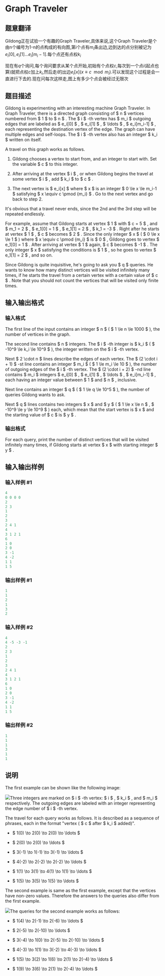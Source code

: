 # Graph Traveler

## 题意翻译

Gildong正在试验一个有趣的Graph Traveler,具体来说,这个Graph Traveler是个由n个编号为1-n的点构成的有向图,第i个点有$m_i$条出边,边到达的点分别被记为$e_i[0],e_i[1]...e_i[m_i-1]$.每个点还有点权$k_i$

现在有$q$个询问,每个询问要求从某个点开始,初始有个点权$c$,每次到一个点$i$(起点也算)就把点权$c$加上$k_i$,然后走$i$的出边$e_i[x](x \equiv c\mod m_i)$.可以发现这个过程是会一直进行下去的.现在问每次这样走,图上有多少个点会被经过无限次

## 题目描述

Gildong is experimenting with an interesting machine Graph Traveler. In Graph Traveler, there is a directed graph consisting of $ n $ vertices numbered from $ 1 $ to $ n $ . The $ i $ -th vertex has $ m_i $ outgoing edges that are labeled as $ e_i[0] $ , $ e_i[1] $ , $ \ldots $ , $ e_i[m_i-1] $ , each representing the destination vertex of the edge. The graph can have multiple edges and self-loops. The $ i $ -th vertex also has an integer $ k_i $ written on itself.

A travel on this graph works as follows.

1. Gildong chooses a vertex to start from, and an integer to start with. Set the variable $ c $ to this integer.

2. After arriving at the vertex $ i $ , or when Gildong begins the travel at some vertex $ i $ , add $ k_i $ to $ c $ .

3. The next vertex is $ e_i[x] $ where $ x $ is an integer $ 0 \le x \le m_i-1 $ satisfying $ x \equiv c \pmod {m_i} $ . Go to the next vertex and go back to step 2.

It's obvious that a travel never ends, since the 2nd and the 3rd step will be repeated endlessly.

For example, assume that Gildong starts at vertex $ 1 $ with $ c = 5 $ , and $ m_1 = 2 $ , $ e_1[0] = 1 $ , $ e_1[1] = 2 $ , $ k_1 = -3 $ . Right after he starts at vertex $ 1 $ , $ c $ becomes $ 2 $ . Since the only integer $ x $ ( $ 0 \le x \le 1 $ ) where $ x \equiv c \pmod {m_i} $ is $ 0 $ , Gildong goes to vertex $ e_1[0] = 1 $ . After arriving at vertex $ 1 $ again, $ c $ becomes $ -1 $ . The only integer $ x $ satisfying the conditions is $ 1 $ , so he goes to vertex $ e_1[1] = 2 $ , and so on.

Since Gildong is quite inquisitive, he's going to ask you $ q $ queries. He wants to know how many distinct vertices will be visited infinitely many times, if he starts the travel from a certain vertex with a certain value of $ c $ . Note that you should not count the vertices that will be visited only finite times.

## 输入输出格式

### 输入格式

The first line of the input contains an integer $ n $ ( $ 1 \le n \le 1000 $ ), the number of vertices in the graph.

The second line contains $ n $ integers. The $ i $ -th integer is $ k_i $ ( $ -10^9 \le k_i \le 10^9 $ ), the integer written on the $ i $ -th vertex.

Next $ 2 \cdot n $ lines describe the edges of each vertex. The $ (2 \cdot i + 1) $ -st line contains an integer $ m_i $ ( $ 1 \le m_i \le 10 $ ), the number of outgoing edges of the $ i $ -th vertex. The $ (2 \cdot i + 2) $ -nd line contains $ m_i $ integers $ e_i[0] $ , $ e_i[1] $ , $ \ldots $ , $ e_i[m_i-1] $ , each having an integer value between $ 1 $ and $ n $ , inclusive.

Next line contains an integer $ q $ ( $ 1 \le q \le 10^5 $ ), the number of queries Gildong wants to ask.

Next $ q $ lines contains two integers $ x $ and $ y $ ( $ 1 \le x \le n $ , $ -10^9 \le y \le 10^9 $ ) each, which mean that the start vertex is $ x $ and the starting value of $ c $ is $ y $ .

### 输出格式

For each query, print the number of distinct vertices that will be visited infinitely many times, if Gildong starts at vertex $ x $ with starting integer $ y $ .

## 输入输出样例

### 输入样例 #1

```cpp
4
0 0 0 0
2
2 3
1
2
3
2 4 1
4
3 1 2 1
6
1 0
2 0
3 -1
4 -2
1 1
1 5

```
### 输出样例 #1

```cpp
1
1
2
1
3
2

```
### 输入样例 #2

```cpp
4
4 -5 -3 -1
2
2 3
1
2
3
2 4 1
4
3 1 2 1
6
1 0
2 0
3 -1
4 -2
1 1
1 5

```
### 输出样例 #2

```cpp
1
1
1
3
1
1

```
## 说明

The first example can be shown like the following image:

![](https://cdn.luogu.com.cn/upload/vjudge_pic/CF1200F/a011bde48ef56a4766df088c213c0f3fb6972396.png)Three integers are marked on $ i $ -th vertex: $ i $ , $ k_i $ , and $ m_i $ respectively. The outgoing edges are labeled with an integer representing the edge number of $ i $ -th vertex.

The travel for each query works as follows. It is described as a sequence of phrases, each in the format "vertex ( $ c $ after $ k_i $ added)".

- $ 1(0) \to 2(0) \to 2(0) \to \ldots $

- $ 2(0) \to 2(0) \to \ldots $

- $ 3(-1) \to 1(-1) \to 3(-1) \to \ldots $

- $ 4(-2) \to 2(-2) \to 2(-2) \to \ldots $

- $ 1(1) \to 3(1) \to 4(1) \to 1(1) \to \ldots $

- $ 1(5) \to 3(5) \to 1(5) \to \ldots $

The second example is same as the first example, except that the vertices have non-zero values. Therefore the answers to the queries also differ from the first example.

![](https://cdn.luogu.com.cn/upload/vjudge_pic/CF1200F/fa2b54acddea0c522ade11c446830a8460d01a6b.png)The queries for the second example works as follows:

- $ 1(4) \to 2(-1) \to 2(-6) \to \ldots $

- $ 2(-5) \to 2(-10) \to \ldots $

- $ 3(-4) \to 1(0) \to 2(-5) \to 2(-10) \to \ldots $

- $ 4(-3) \to 1(1) \to 3(-2) \to 4(-3) \to \ldots $

- $ 1(5) \to 3(2) \to 1(6) \to 2(1) \to 2(-4) \to \ldots $

- $ 1(9) \to 3(6) \to 2(1) \to 2(-4) \to \ldots $

